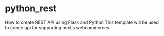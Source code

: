 # python_rest
How to create REST API using Flask and Python
This template will be used to create api for supporting nextjs webcommerces
